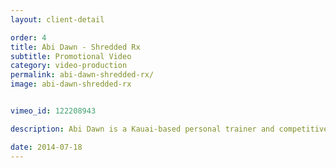 ```yaml
---
layout: client-detail

order: 4
title: Abi Dawn - Shredded Rx
subtitle: Promotional Video
category: video-production
permalink: abi-dawn-shredded-rx/
image: abi-dawn-shredded-rx


vimeo_id: 122208943

description: Abi Dawn is a Kauai-based personal trainer and competitive fitness model. This short clip recounts Abi's journey to becoming a personal trainer. <br><br>Shot by Paul Cline and <a href="https://keithketchum.com/">Keith Ketchum</a>.  Music by Fran Kalb of <a href="https://www.facebook.com/NuArtRecords/">NuArt Records</a>.

date: 2014-07-18
---
```

